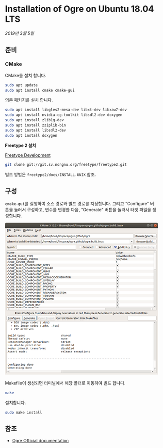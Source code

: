 # Installation of Ogre on Ubuntu 18.04 LTS

*2019년 3월 5일*

## 준비

### CMake

CMake를 설치 합니다.

```sh
sudo apt update
sudo apt install cmake cmake-gui
```

의존 패키지를 설치 합니다.

```sh
sudo apt install libgles2-mesa-dev libxt-dev libxaw7-dev
sudo apt install nvidia-cg-toolkit libsdl2-dev doxygen
sudo apt install zlib1g-dev
sudo apt install zziplib-bin
sudo apt install libsdl2-dev
sudo apt install doxygen
```

**Freetype 2 설치**

[Freetype Development](https://www.freetype.org/developer.html)

```sh
git clone git://git.sv.nongnu.org/freetype/freetype2.git
```

빌드 방법은 `freetype2/docs/INSTALL.UNIX` 참조.

## 구성

`cmake-gui`를 실행하여 소스 경로와 빌드 경로를 지정합니다. 그리고 "Configure" 버튼을 눌러서 구성하고, 변수를 변경한 다음, "Generate" 버튼을 눌러서 타겟 파일을 생성합니다.

![1551761341510](installation_of_ogre_on_ubuntu.assets/1551761341510.png)

Makefile이 생성되면 터미널에서 해당 폴더로 이동하여 빌드 합니다.

```sh
make
```

설치합니다.

```sh
sudo make install
```

## 참조

- [Ogre Official documentation](https://ogrecave.github.io/ogre/api/latest/building-ogre.html)

  

  